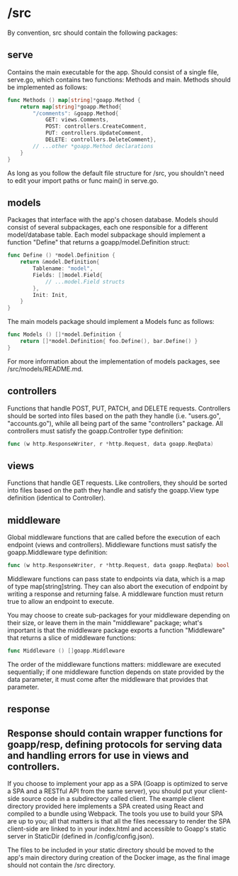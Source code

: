 # /src
By convention, src should contain the following packages:
## serve
Contains the main executable for the app. Should consist of a single
file, serve.go, which contains two functions: Methods and main.
Methods should be implemented as follows:
```go
func Methods () map[string]*goapp.Method {
	return map[string]*goapp.Method{
		"/comments": &goapp.Method{
			GET: views.Comments,
			POST: controllers.CreateComment,
			PUT: controllers.UpdateComment,
			DELETE: controllers.DeleteComment},
		// ...other *goapp.Method declarations
	}
}
```
As long as you follow the default file structure for /src, you shouldn't
need to edit your import paths or func main() in serve.go.
 
## models
Packages that interface with the app's chosen database.
Models should consist of several subpackages, each one responsible for a
different model/database table.
Each model subpackage should implement a function "Define" that returns a
goapp/model.Definition struct:
```go
func Define () *model.Definition {
	return &model.Definition{
		Tablename: "model",
		Fields: []model.Field{
			// ...model.Field structs
		},
		Init: Init,
	}
}
```
The main models package should implement a Models func as follows:
```go
func Models () []*model.Definition {
	return []*model.Definition{ foo.Define(), bar.Define() }
}
```
For more information about the implementation of models packages, see
/src/models/README.md.

## controllers
Functions that handle POST, PUT, PATCH, and DELETE requests.
Controllers should be sorted into files based on the path they handle
(i.e. "users.go", "accounts.go"), while all being part of the same
"controllers" package.
All controllers must satisfy the goapp.Controller type definition:
```go
func (w http.ResponseWriter, r *http.Request, data goapp.ReqData)
```
## views
Functions that handle GET requests.
Like controllers, they should be sorted into files based on the path they
handle and satisfy the goapp.View type definition (identical to Controller).

## middleware
Global middleware functions that are called before the execution of each
endpoint (views and controllers).
Middleware functions must satisfy the goapp.Middleware type definition:
```go
func (w http.ResponseWriter, r *http.Request, data goapp.ReqData) bool
```
Middleware functions can pass state to endpoints via data, which is a map of
type map[string]string. They can also abort the execution of endpoint by
writing a response and returning false. A middleware function must return
true to allow an endpoint to execute.

You may choose to create sub-packages for your middleware depending on their
size, or leave them in the main "middleware" package; what's important is that
the middleware package exports a function "Middleware" that returns a slice of middleware
functions:
```go
func Middleware () []goapp.Middleware
```
The order of the middleware functions matters: middleware are executed
sequentially; if one middleware function depends on state provided by the
data parameter, it must come after the middleware that provides that
parameter.

## response
Response should contain wrapper functions for goapp/resp, defining
protocols for serving data and handling errors for use in views and
controllers.
---
If you choose to implement your app as a SPA (Goapp is optimized to serve a
SPA and a RESTful API from the same server), you should put your client-side
source code in a subdirectory called client. The example client directory
provided here implements a SPA created using React and compiled to a bundle
using Webpack. The tools you use to build your SPA are up to you; all that
matters is that all the files necessary to render the SPA client-side are
linked to in your index.html and accessible to Goapp's static server in
StaticDir (defined in /config/config.json).

The files to be included in your static directory should be moved to the
app's main directory during creation of the Docker image, as the final image
should not contain the /src directory.

